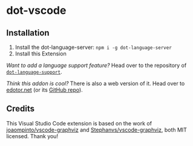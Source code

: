 # dot-vscode

## Installation
1. Install the dot-language-server: `npm i -g dot-language-server`
2. Install this Extension

*Want to add a language support feature?* Head over to the repository of [`dot-language-support`](https://github.com/nikeee/dot-language-support).

*Think this addon is cool?* There is also a web version of it. Head over to [edotor.net](https://edotor.net) (or its [GitHub repo](https://github.com/nikeee/edotor.net)).

## Credits
This Visual Studio Code extension is based on the work of [joaompinto/vscode-graphviz](https://github.com/joaompinto/vscode-graphviz) and [Stephanvs/vscode-graphviz](https://github.com/Stephanvs/vscode-graphviz), both MIT licensed. Thank you!
